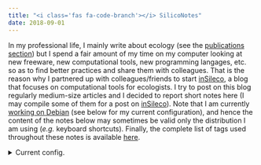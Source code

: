 ```yaml
---
title: "<i class='fas fa-code-branch'></i> SilicoNotes"
date: 2018-09-01
---
```


In my professional life, I mainly write about ecology (see the [publications
section](../publications)) but I spend a fair amount of my time on my computer
looking at new freeware, new computational tools, new programming langages, etc.
so as to find better practices and share them with colleagues. That is the
reason why I partnered up with colleagues/friends to start
[inSileco](https://insileco.github.io/), a blog that focuses on computational
tools for ecologists. I try to post on this blog regularly medium-size articles
and I decided to report short notes here (I may compile some of them for a post
on [inSileco](https://insileco.github.io/)). Note that I am currently [working
on Debian](https://insileco.github.io/2018/06/18/my-r-setup-on-debian/) (see below for my current configuration),
and hence the content of the notes below may sometimes be valid only the
distribution I am using (*e.g.* keyboard shortcuts). Finally, the complete list
of tags used throughout these notes is available [here](/tags/).

<details>
<summary>Current config.</summary>

```.sh
$ uname -a 
Linux debkev 5.10.0-1-amd64 #1 SMP Debian 5.10.4-1 (2020-12-31) x86_64 GNU/Linux
```

</details>